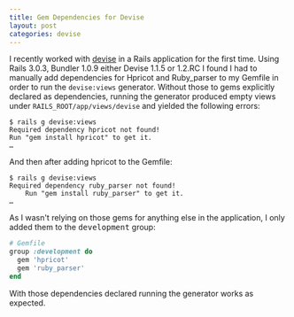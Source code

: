 ```yaml
---
title: Gem Dependencies for Devise
layout: post
categories: devise
---
```


I recently worked with [devise](https://github.com/plataformatec/devise)
in a Rails application for the first time. Using Rails 3.0.3, Bundler
1.0.9 either Devise 1.1.5 or 1.2.RC I found I had to manually add
dependencies for Hpricot and Ruby\_parser to my Gemfile in order to run
the <code>devise:views</code> generator. Without those to gems
explicitly declared as dependencies, running the generator produced
empty views under <code>RAILS\_ROOT/app/views/devise</code> and yielded
the following errors:

```
$ rails g devise:views
Required dependency hpricot not found!
Run "gem install hpricot" to get it.
…
```

And then after adding hpricot to the Gemfile:

```
$ rails g devise:views
Required dependency ruby_parser not found!
    Run "gem install ruby_parser" to get it.
…
```

As I wasn't relying on those gems for anything else in the application,
I only added them to the <tt>development</tt> group:

```ruby
# Gemfile
group :development do
  gem 'hpricot'
  gem 'ruby_parser'
end
```

With those dependencies declared running the generator works as
expected.
